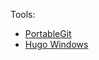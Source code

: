 Tools:
- [PortableGit](https://github.com/git-for-windows/git/releases/)
- [Hugo Windows](https://github.com/gohugoio/hugo/releases)
